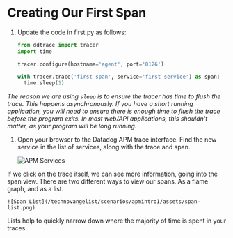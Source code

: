 # Creating Our First Span

1.  Update the code in first.py as follows:

    ```python
    from ddtrace import tracer
    import time

    tracer.configure(hostname='agent', port='8126')

    with tracer.trace('first-span', service='first-service') as span:
      time.sleep(1)
    ```

  *The reason we are using `sleep` is to ensure the tracer has time to flush the trace. This happens asynchronously. If you have a short running application, you will need to ensure there is enough time to flush the trace before the program exits. In most web/API applications, this shouldn't matter, as your program will be long running.*

1.  Open your browser to the Datadog APM trace interface. Find the new service in the list of services, along with the trace and span.
  
    ![APM Services](/technovangelist/scenarios/apmintro1/assets/services.png)

If we click on the trace itself, we can see more information, going into the span view. There are two different ways to view our spans. As a flame graph, and as a list.

    ![Span List](/technovangelist/scenarios/apmintro1/assets/span-list.png)

Lists help to quickly narrow down where the majority of time is spent in your traces.

